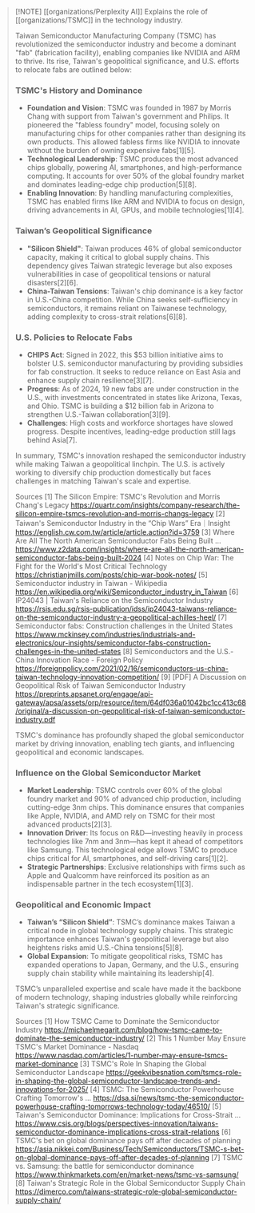 
>[!NOTE] [[organizations/Perplexity AI]] Explains the role of [[organizations/TSMC]] in the technology industry.
> 
> Taiwan Semiconductor Manufacturing Company (TSMC) has revolutionized the semiconductor industry and become a dominant "fab" (fabrication facility), enabling companies like NVIDIA and ARM to thrive. Its rise, Taiwan's geopolitical significance, and U.S. efforts to relocate fabs are outlined below:
> 
> ### TSMC's History and Dominance
> - **Foundation and Vision**: TSMC was founded in 1987 by Morris Chang with support from Taiwan's government and Philips. It pioneered the "fabless foundry" model, focusing solely on manufacturing chips for other companies rather than designing its own products. This allowed fabless firms like NVIDIA to innovate without the burden of owning expensive fabs[1][5].
> - **Technological Leadership**: TSMC produces the most advanced chips globally, powering AI, smartphones, and high-performance computing. It accounts for over 50% of the global foundry market and dominates leading-edge chip production[5][8].
> - **Enabling Innovation**: By handling manufacturing complexities, TSMC has enabled firms like ARM and NVIDIA to focus on design, driving advancements in AI, GPUs, and mobile technologies[1][4].
> 
> ### Taiwan’s Geopolitical Significance
> - **"Silicon Shield"**: Taiwan produces 46% of global semiconductor capacity, making it critical to global supply chains. This dependency gives Taiwan strategic leverage but also exposes vulnerabilities in case of geopolitical tensions or natural disasters[2][6].
> - **China-Taiwan Tensions**: Taiwan's chip dominance is a key factor in U.S.-China competition. While China seeks self-sufficiency in semiconductors, it remains reliant on Taiwanese technology, adding complexity to cross-strait relations[6][8].
> 
> ### U.S. Policies to Relocate Fabs
> - **CHIPS Act**: Signed in 2022, this $53 billion initiative aims to bolster U.S. semiconductor manufacturing by providing subsidies for fab construction. It seeks to reduce reliance on East Asia and enhance supply chain resilience[3][7].
> - **Progress**: As of 2024, 19 new fabs are under construction in the U.S., with investments concentrated in states like Arizona, Texas, and Ohio. TSMC is building a $12 billion fab in Arizona to strengthen U.S.-Taiwan collaboration[3][9].
> - **Challenges**: High costs and workforce shortages have slowed progress. Despite incentives, leading-edge production still lags behind Asia[7].
> 
> In summary, TSMC's innovation reshaped the semiconductor industry while making Taiwan a geopolitical linchpin. The U.S. is actively working to diversify chip production domestically but faces challenges in matching Taiwan's scale and expertise.
> 
> Sources
> [1] The Silicon Empire: TSMC's Revolution and Morris Chang's Legacy https://quartr.com/insights/company-research/the-silicon-empire-tsmcs-revolution-and-morris-changs-legacy
> [2] Taiwan's Semiconductor Industry in the “Chip Wars” Era｜Insight https://english.cw.com.tw/article/article.action?id=3759
> [3] Where Are All The North American Semiconductor Fabs Being Built ... https://www.z2data.com/insights/where-are-all-the-north-american-semiconductor-fabs-being-built-2024
> [4] Notes on Chip War: The Fight for the World's Most Critical Technology https://christianjmills.com/posts/chip-war-book-notes/
> [5] Semiconductor industry in Taiwan - Wikipedia https://en.wikipedia.org/wiki/Semiconductor_industry_in_Taiwan
> [6] IP24043 | Taiwan's Reliance on the Semiconductor Industry https://rsis.edu.sg/rsis-publication/idss/ip24043-taiwans-reliance-on-the-semiconductor-industry-a-geopolitical-achilles-heel/
> [7] Semiconductor fabs: Construction challenges in the United States https://www.mckinsey.com/industries/industrials-and-electronics/our-insights/semiconductor-fabs-construction-challenges-in-the-united-states
> [8] Semiconductors and the U.S.-China Innovation Race - Foreign Policy https://foreignpolicy.com/2021/02/16/semiconductors-us-china-taiwan-technology-innovation-competition/
> [9] [PDF] A Discussion on Geopolitical Risk of Taiwan Semiconductor Industry https://preprints.apsanet.org/engage/api-gateway/apsa/assets/orp/resource/item/64df036a01042bc1cc413c68/original/a-discussion-on-geopolitical-risk-of-taiwan-semiconductor-industry.pdf
> 
> TSMC's dominance has profoundly shaped the global semiconductor market by driving innovation, enabling tech giants, and influencing geopolitical and economic landscapes.
> 
> ### Influence on the Global Semiconductor Market
> - **Market Leadership**: TSMC controls over 60% of the global foundry market and 90% of advanced chip production, including cutting-edge 3nm chips. This dominance ensures that companies like Apple, NVIDIA, and AMD rely on TSMC for their most advanced products[2][3].
> - **Innovation Driver**: Its focus on R&D—investing heavily in process technologies like 7nm and 3nm—has kept it ahead of competitors like Samsung. This technological edge allows TSMC to produce chips critical for AI, smartphones, and self-driving cars[1][2].
> - **Strategic Partnerships**: Exclusive relationships with firms such as Apple and Qualcomm have reinforced its position as an indispensable partner in the tech ecosystem[1][3].
> 
> ### Geopolitical and Economic Impact
> - **Taiwan’s “Silicon Shield”**: TSMC’s dominance makes Taiwan a critical node in global technology supply chains. This strategic importance enhances Taiwan's geopolitical leverage but also heightens risks amid U.S.-China tensions[5][8].
> - **Global Expansion**: To mitigate geopolitical risks, TSMC has expanded operations to Japan, Germany, and the U.S., ensuring supply chain stability while maintaining its leadership[4].
> 
> TSMC’s unparalleled expertise and scale have made it the backbone of modern technology, shaping industries globally while reinforcing Taiwan's strategic significance.
> 
> Sources
> [1] How TSMC Came to Dominate the Semiconductor Industry https://michaelmegarit.com/blog/how-tsmc-came-to-dominate-the-semiconductor-industry/
> [2] This 1 Number May Ensure TSMC's Market Dominance - Nasdaq https://www.nasdaq.com/articles/1-number-may-ensure-tsmcs-market-dominance
> [3] TSMC's Role In Shaping the Global Semiconductor Landscape https://geekvibesnation.com/tsmcs-role-in-shaping-the-global-semiconductor-landscape-trends-and-innovations-for-2025/
> [4] TSMC: The Semiconductor Powerhouse Crafting Tomorrow's ... https://dsa.si/news/tsmc-the-semiconductor-powerhouse-crafting-tomorrows-technology-today/46510/
> [5] Taiwan's Semiconductor Dominance: Implications for Cross-Strait ... https://www.csis.org/blogs/perspectives-innovation/taiwans-semiconductor-dominance-implications-cross-strait-relations
> [6] TSMC's bet on global dominance pays off after decades of planning https://asia.nikkei.com/Business/Tech/Semiconductors/TSMC-s-bet-on-global-dominance-pays-off-after-decades-of-planning
> [7] TSMC vs. Samsung: the battle for semiconductor dominance https://www.thinkmarkets.com/en/market-news/tsmc-vs-samsung/
> [8] Taiwan's Strategic Role in the Global Semiconductor Supply Chain https://dimerco.com/taiwans-strategic-role-global-semiconductor-supply-chain/
